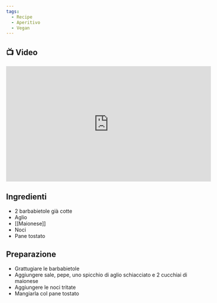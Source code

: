 ```yaml
---
tags:
  - Recipe
  - Aperitivo
  - Vegan
---
```

## 📺 Video

<div class="iframe-container">
  <iframe width="560" height="315" src="https://www.youtube.com/embed/-qpE4kdXfkM" title="YouTube video player" frameborder="0" allow="accelerometer; autoplay; clipboard-write; encrypted-media; gyroscope; picture-in-picture" allowfullscreen></iframe>
</div>

## Ingredienti
* 2 barbabietole già cotte
* Aglio
* [[Maionese]]
* Noci
* Pane tostato

## Preparazione
* Grattugiare le barbabietole 
* Aggiungere sale, pepe, uno spicchio di aglio schiacciato e 2 cucchiai di maionese
* Aggiungere le noci tritate
* Mangiarla col pane tostato